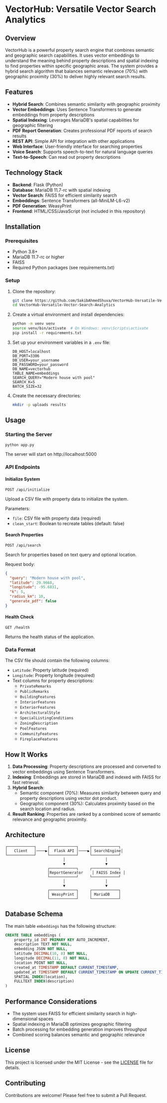 # VectorHub: Versatile Vector Search Analytics

## Overview

VectorHub is a powerful property search engine that combines semantic and geographic search capabilities. It uses vector embeddings to understand the meaning behind property descriptions and spatial indexing to find properties within specific geographic areas. The system provides a hybrid search algorithm that balances semantic relevance (70%) with geographic proximity (30%) to deliver highly relevant search results.

## Features

- **Hybrid Search**: Combines semantic similarity with geographic proximity
- **Vector Embeddings**: Uses Sentence Transformers to generate embeddings from property descriptions
- **Spatial Indexing**: Leverages MariaDB's spatial capabilities for geographic filtering
- **PDF Report Generation**: Creates professional PDF reports of search results
- **REST API**: Simple API for integration with other applications
- **Web Interface**: User-friendly interface for searching properties
- **Voice Search**: Supports speech-to-text for natural language queries
- **Text-to-Speech**: Can read out property descriptions

## Technology Stack

- **Backend**: Flask (Python)
- **Database**: MariaDB 11.7-rc with spatial indexing
- **Vector Search**: FAISS for efficient similarity search
- **Embeddings**: Sentence Transformers (all-MiniLM-L6-v2)
- **PDF Generation**: WeasyPrint
- **Frontend**: HTML/CSS/JavaScript (not included in this repository)

## Installation

### Prerequisites

- Python 3.8+
- MariaDB 11.7-rc or higher
- FAISS
- Required Python packages (see requirements.txt)

### Setup

1. Clone the repository:
   ```bash
   git clone https://github.com/SakibAhmedShuva/VectorHub-Versatile-Vector-Search-Analytics.git
   cd VectorHub-Versatile-Vector-Search-Analytics
   ```

2. Create a virtual environment and install dependencies:
   ```bash
   python -m venv venv
   source venv/bin/activate  # On Windows: venv\Scripts\activate
   pip install -r requirements.txt
   ```

3. Set up your environment variables in a `.env` file:
   ```
   DB_HOST=localhost
   DB_PORT=3306
   DB_USER=your_username
   DB_PASSWORD=your_password
   DB_NAME=vectorhub
   TABLE_NAME=embeddings
   SEARCH_QUERY="Modern house with pool"
   SEARCH_K=5
   BATCH_SIZE=32
   ```

4. Create the necessary directories:
   ```bash
   mkdir -p uploads results
   ```

## Usage

### Starting the Server

```bash
python app.py
```

The server will start on http://localhost:5000

### API Endpoints

#### Initialize System
```
POST /api/initialize
```
Upload a CSV file with property data to initialize the system.

Parameters:
- `file`: CSV file with property data (required)
- `clean_start`: Boolean to recreate tables (default: false)

#### Search Properties
```
POST /api/search
```
Search for properties based on text query and optional location.

Request body:
```json
{
  "query": "Modern house with pool",
  "latitude": 29.9668,
  "longitude": -95.6831,
  "k": 5,
  "radius_km": 10,
  "generate_pdf": false
}
```

#### Health Check
```
GET /health
```
Returns the health status of the application.

### Data Format

The CSV file should contain the following columns:
- `Latitude`: Property latitude (required)
- `Longitude`: Property longitude (required)
- Text columns for property descriptions:
  - `PrivateRemarks`
  - `PublicRemarks`
  - `BuildingFeatures`
  - `InteriorFeatures`
  - `ExteriorFeatures`
  - `ArchitecturalStyle`
  - `SpecialListingConditions`
  - `ZoningDescription`
  - `PoolFeatures`
  - `CommunityFeatures`
  - `FireplaceFeatures`

## How It Works

1. **Data Processing**: Property descriptions are processed and converted to vector embeddings using Sentence Transformers.
2. **Indexing**: Embeddings are stored in MariaDB and indexed with FAISS for fast retrieval.
3. **Hybrid Search**:
   - Semantic component (70%): Measures similarity between query and property descriptions using vector dot product.
   - Geographic component (30%): Calculates proximity based on the search location and radius.
4. **Result Ranking**: Properties are ranked by a combined score of semantic relevance and geographic proximity.

## Architecture

```
┌────────────┐     ┌────────────┐     ┌────────────┐
│   Client   │────▶│  Flask API │────▶│ SearchEngine│
└────────────┘     └────────────┘     └────────────┘
                          │                  │
                          ▼                  ▼
                   ┌────────────┐     ┌────────────┐
                   │ReportGenerator    │ FAISS Index │
                   └────────────┘     └────────────┘
                          │                  │
                          ▼                  ▼
                   ┌────────────┐     ┌────────────┐
                   │ WeasyPrint │     │ MariaDB    │
                   └────────────┘     └────────────┘
```

## Database Schema

The main table `embeddings` has the following structure:

```sql
CREATE TABLE embeddings (
    property_id INT PRIMARY KEY AUTO_INCREMENT,
    description TEXT NOT NULL,
    embedding JSON NOT NULL,
    latitude DECIMAL(10, 8) NOT NULL,
    longitude DECIMAL(11, 8) NOT NULL,
    location POINT NOT NULL,
    created_at TIMESTAMP DEFAULT CURRENT_TIMESTAMP,
    updated_at TIMESTAMP DEFAULT CURRENT_TIMESTAMP ON UPDATE CURRENT_TIMESTAMP,
    SPATIAL INDEX(location),
    FULLTEXT INDEX(description)
)
```

## Performance Considerations

- The system uses FAISS for efficient similarity search in high-dimensional spaces
- Spatial indexing in MariaDB optimizes geographic filtering
- Batch processing for embedding generation improves throughput
- Combined scoring balances semantic and geographic relevance

## License

This project is licensed under the MIT License - see the [LICENSE](LICENSE) file for details.

## Contributing

Contributions are welcome! Please feel free to submit a Pull Request.
